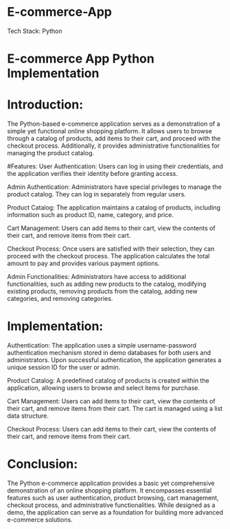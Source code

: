 # E-commerce-App
Tech Stack: Python

# E-commerce App Python Implementation
# Introduction:
The Python-based e-commerce application serves as a demonstration of a simple yet functional online shopping platform. It allows users to browse through a catalog of products, add items to their cart, and proceed with the checkout process. Additionally, it provides administrative functionalities for managing the product catalog.

#Features:
User Authentication:
Users can log in using their credentials, and the application verifies their identity before granting access.

Admin Authentication:
Administrators have special privileges to manage the product catalog. They can log in separately from regular users.

Product Catalog:
The application maintains a catalog of products, including information such as product ID, name, category, and price.

Cart Management:
Users can add items to their cart, view the contents of their cart, and remove items from their cart.

Checkout Process:
Once users are satisfied with their selection, they can proceed with the checkout process. The application calculates the total amount to pay and provides various payment options.

Admin Functionalities:
Administrators have access to additional functionalities, such as adding new products to the catalog, modifying existing products, removing products from the catalog, adding new categories, and removing categories.

# Implementation:
Authentication:
The application uses a simple username-password authentication mechanism stored in demo databases for both users and administrators. Upon successful authentication, the application generates a unique session ID for the user or admin.

Product Catalog:
A predefined catalog of products is created within the application, allowing users to browse and select items for purchase.

Cart Management:
Users can add items to their cart, view the contents of their cart, and remove items from their cart. The cart is managed using a list data structure.

Checkout Process:
Users can add items to their cart, view the contents of their cart, and remove items from their cart.

# Conclusion:
The Python e-commerce application provides a basic yet comprehensive demonstration of an online shopping platform. It encompasses essential features such as user authentication, product browsing, cart management, checkout process, and administrative functionalities. While designed as a demo, the application can serve as a foundation for building more advanced e-commerce solutions.
